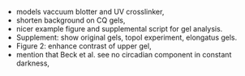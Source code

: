
* models vaccuum blotter and UV crosslinker,
* shorten background on CQ gels,
* nicer example figure and supplemental script for gel analysis.
* Supplement: show original gels, topoI experiment, elongatus
gels.
* Figure 2: enhance contrast of upper gel,
* mention that Beck et al. see no circadian component
in constant darkness,
